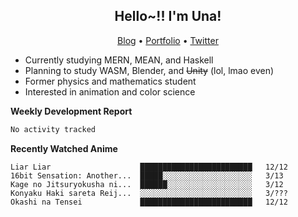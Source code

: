 <h2 align="center">
  Hello~!! I'm Una!
</h2>

<p align="center">
  <a href="https://anarchy.website/">Blog</a> &bull;
  <a href="https://una-ada.github.io/">Portfolio</a> &bull;
  <a href="https://twitter.com/xn__z7x">Twitter</a>
</p>

- Currently studying MERN, MEAN, and Haskell
- Planning to study WASM, Blender, and ~~Unity~~ (lol, lmao even)
- Former physics and mathematics student
- Interested in animation and color science

**Weekly Development Report**

<!--START_SECTION:waka-->

```txt
No activity tracked
```

<!--END_SECTION:waka-->

**Recently Watched Anime**

<!-- RECENT-ANIME:START -->

    Liar Liar                    █████████████████████████   12/12
    16bit Sensation: Another...  █████░░░░░░░░░░░░░░░░░░░░   3/13
    Kage no Jitsuryokusha ni...  ██████░░░░░░░░░░░░░░░░░░░   3/12
    Konyaku Haki sareta Reij...  ░░░░░░░░░░░░░░░░░░░░░░░░░   3/???
    Okashi na Tensei             █████████████████████████   12/12
<!-- RECENT-ANIME:END -->
